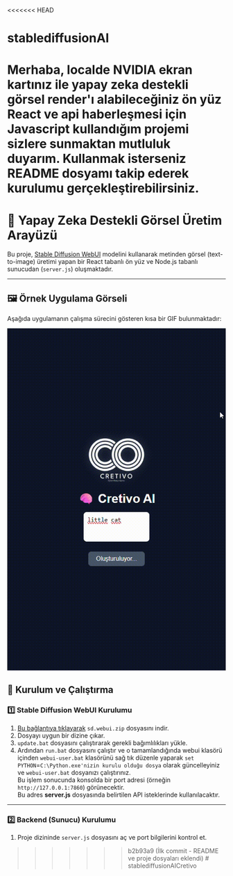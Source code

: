 <<<<<<< HEAD
# stablediffusionAI
Merhaba, localde NVIDIA ekran kartınız ile yapay zeka destekli görsel render'ı alabileceğiniz ön yüz React ve api haberleşmesi için Javascript kullandığım projemi sizlere sunmaktan mutluluk duyarım. Kullanmak isterseniz README dosyamı takip ederek kurulumu gerçekleştirebilirsiniz.
=======
# 🎨 Yapay Zeka Destekli Görsel Üretim Arayüzü

Bu proje, [Stable Diffusion WebUI](https://github.com/AUTOMATIC1111/stable-diffusion-webui) modelini kullanarak metinden görsel (text-to-image) üretimi yapan bir React tabanlı ön yüz ve Node.js tabanlı sunucudan (`server.js`) oluşmaktadır.

---

## 🖼️ Örnek Uygulama Görseli

Aşağıda uygulamanın çalışma sürecini gösteren kısa bir GIF bulunmaktadır:

![Uygulama Tanıtım GIF](./docs/demo.gif)

## 🚀 Kurulum ve Çalıştırma

### 1️⃣ Stable Diffusion WebUI Kurulumu

1. [Bu bağlantıya tıklayarak](https://github.com/AUTOMATIC1111/stable-diffusion-webui/releases/tag/v1.0.0-pre) `sd.webui.zip` dosyasını indir.
2. Dosyayı uygun bir dizine çıkar.
3. `update.bat` dosyasını çalıştırarak gerekli bağımlılıkları yükle.
4. Ardından `run.bat` dosyasını çalıştır ve o tamamlandığında webui klasörü içinden `webui-user.bat` klasörünü sağ tık düzenle yaparak `set PYTHON`=`C:\Python.exe'nizin kurulu olduğu dosya` olarak güncelleyiniz ve `webui-user.bat` dosyanızı çalıştırınız.  
   Bu işlem sonucunda konsolda bir port adresi (örneğin `http://127.0.0.1:7860`) görünecektir.  
   Bu adres **server.js** dosyasında belirtilen API isteklerinde kullanılacaktır.

---

### 2️⃣ Backend (Sunucu) Kurulumu

1. Proje dizininde `server.js` dosyasını aç ve port bilgilerini kontrol et.  
  
>>>>>>> b2b93a9 (İlk commit - README ve proje dosyaları eklendi)
#   s t a b l e d i f f u s i o n A I C r e t i v o 
 
 